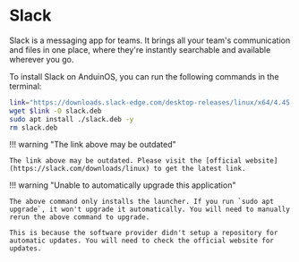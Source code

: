 # Slack

Slack is a messaging app for teams. It brings all your team's communication and files in one place, where they're instantly searchable and available wherever you go.

To install Slack on AnduinOS, you can run the following commands in the terminal:

<!-- The link needs to be updated regularly. -->

```bash
link="https://downloads.slack-edge.com/desktop-releases/linux/x64/4.45.64/slack-desktop-4.45.64-amd64.deb"
wget $link -O slack.deb
sudo apt install ./slack.deb -y
rm slack.deb
```

!!! warning "The link above may be outdated"

    The link above may be outdated. Please visit the [official website](https://slack.com/downloads/linux) to get the latest link.

!!! warning "Unable to automatically upgrade this application"

    The above command only installs the launcher. If you run `sudo apt upgrade`, it won't upgrade it automatically. You will need to manually rerun the above command to upgrade.

    This is because the software provider didn't setup a repository for automatic updates. You will need to check the official website for updates.
